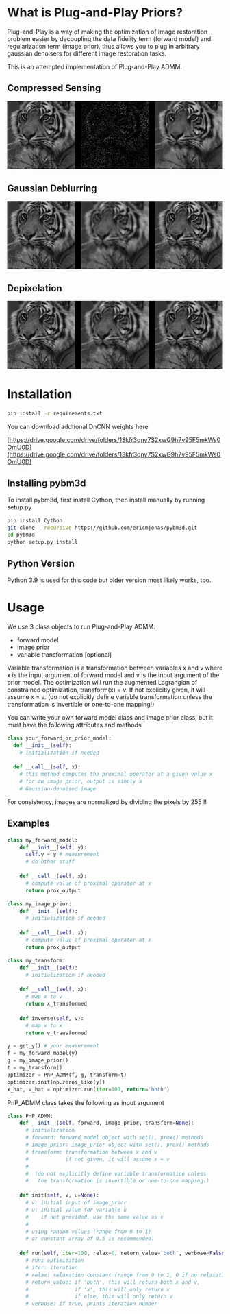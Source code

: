 # What is Plug-and-Play Priors?
Plug-and-Play is a way of making the optimization of image restoration problem easier by decoupling the data fidelity term (forward model) and regularization term (image prior), thus allows you to plug in arbitrary gaussian denoisers for different image restoration tasks.

This is an attempted implementation of Plug-and-Play ADMM.

## Compressed Sensing
![Alt text](result/tiger_dncnn.png?raw=true "Compressed Sensing")

## Gaussian Deblurring
![Alt text](result/gaussian_deblur_1515.PNG?raw=true "Gaussian Deblurring")

## Depixelation
![Alt text](result/depixelize_result.PNG?raw=true "Depixelation")

# Installation

```bash
pip install -r requirements.txt
```

You can download addtional DnCNN weights here

[https://drive.google.com/drive/folders/13kfr3qny7S2xwG9h7v95F5mkWs0OmU0D](https://drive.google.com/drive/folders/13kfr3qny7S2xwG9h7v95F5mkWs0OmU0D)

## Installing pybm3d

To install pybm3d, first install Cython, then install manually by running setup.py
```bash
pip install Cython
git clone --recursive https://github.com/ericmjonas/pybm3d.git
cd pybm3d
python setup.py install
```

## Python Version
Python 3.9 is used for this code but older version most likely works, too.

# Usage

We use 3 class objects to run Plug-and-Play ADMM.
- forward model
- image prior
- variable transformation [optional]

Variable transformation is a transformation between variables x and v where x is the input argument of forward model and v is the input argument of the prior model. The optimization will run the augmented Lagrangian of constrained optimization, transform(x) = v. If not explicitly given, it will assume x = v. (do not explicitly define variable transformation unless the transformation is invertible or one-to-one mapping!)

You can write your own forward model class and image prior class, but it must have the following attributes and methods
```python
class your_forward_or_prior_model:
  def __init__(self):
    # initialization if needed

  def __call__(self, x):
    # this method computes the proximal operator at a given value x
    # for an image prior, output is simply a
    # Gaussian-denoised image
```
For consistency, images are normalized by dividing the pixels by 255 !!

## Examples
```python
class my_forward_model:
    def __init__(self, y):
      self.y = y # measurement
      # do other stuff

    def __call__(self, x):
      # compute value of proximal operator at x
      return prox_output
```

```python
class my_image_prior:
    def __init__(self):
      # initialization if needed

    def __call__(self, x):
      # compute value of proximal operator at x
      return prox_output
```

```python
class my_transform:
    def __init__(self):
      # initialization if needed

    def __call__(self, x):
      # map x to v
      return x_transformed

    def inverse(self, v):
      # map v to x
      return v_transformed
```

```python
y = get_y() # your measurement
f = my_forward_model(y)
g = my_image_prior()
t = my_transform()
optimizer = PnP_ADMM(f, g, transform=t)
optimizer.init(np.zeros_like(y))
x_hat, v_hat = optimizer.run(iter=100, return='both')
```

PnP_ADMM class takes the following as input argument
```python
class PnP_ADMM:
    def __init__(self, forward, image_prior, transform=None):
      # initialization
      # forward: forward model object with set(), prox() methods
      # image_prior: image_prior object with set(), prox() methods
      # transform: transformation between x and v
      #            if not given, it will assume x = v
      #
      #  (do not explicitly define variable transformation unless
      #   the transformation is invertible or one-to-one mapping!)

    def init(self, v, u=None):
      # v: initial input of image_prior
      # u: initial value for variable u
      #    if not provided, use the same value as v
      #
      # using random values (range from 0 to 1) 
      # or constant array of 0.5 is recommended.

    def run(self, iter=100, relax=0, return_value='both', verbose=False):
      # runs optimization
      # iter: iteration
      # relax: relaxation constant (range from 0 to 1, 0 if no relaxation)
      # return_value: if 'both', this will return both x and v,
      #               if 'x', this will only return x
      #               if else, this will only return v                
      # verbose: if true, prints iteration number
```
